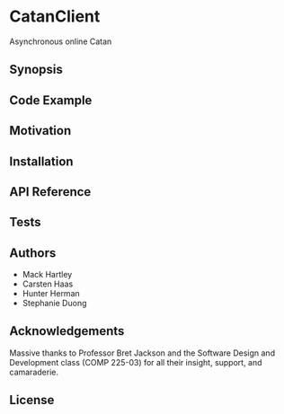 # CatanClient

Asynchronous online Catan

## Synopsis

 <!--At the top of the file there should be a short introduction and/ or overview that explains **what** the project is. This description should match descriptions added for package managers (Gemspec, package.json, etc.) -->


## Code Example

<!--Show what the library does as concisely as possible, developers should be able to figure out **how** your project solves their problem by looking at the code example. Make sure the API you are showing off is obvious, and that your code is short and concise.-->

## Motivation

<!--A short description of the motivation behind the creation and maintenance of the project. This should explain **why** the project exists.-->

## Installation

<!--Provide code examples and explanations of how to get the project.-->

## API Reference

<!--Depending on the size of the project, if it is small and simple enough the reference docs can be added to the README. For medium size to larger projects it is important to at least provide a link to where the API reference docs live.-->

## Tests

<!--Describe and show how to run the tests with code examples.-->

## Authors

* Mack Hartley
* Carsten Haas
* Hunter Herman
* Stephanie Duong

## Acknowledgements

Massive thanks to Professor Bret Jackson and the Software Design and Development class (COMP 225-03) for all their insight, support, and camaraderie.

## License

<!--A short snippet describing the license (MIT, Apache, etc.)-->
